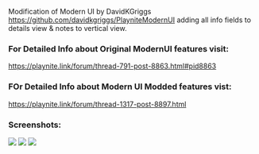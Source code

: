 Modification of Modern UI by DavidKGriggs https://github.com/davidkgriggs/PlayniteModernUI adding all info fields to details view &amp; notes to vertical view.

### For Detailed Info about Original ModernUI features visit:
https://playnite.link/forum/thread-791-post-8863.html#pid8863

### FOr Detailed Info about Modern UI Modded features vist:
https://playnite.link/forum/thread-1317-post-8897.html

### Screenshots:
![](https://i.postimg.cc/Pxdxfnrk/Screenshot-2022-08-22-112913.png)
![](https://i.postimg.cc/qRp0XHGN/56-20-22-005627.png)
![](https://i.postimg.cc/Fzxs0TFc/Screenshot-2022-08-22-080825.png)
